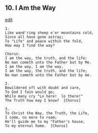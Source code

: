 
## 10.  I Am the Way
[edit](https://docs.google.com/document/d/1YuemRgUE6Q4HfcCal1PjBV51JFYHOC3i/edit?mode=html)



    1.
    Like wand'ring sheep o'er mountains cold,
    Since all have gone astray;
    To "Life" and peace within the fold,
    How may I find the way?

    Chorus:
    I am the way, the truth, and the life:
    No man cometh unto the Father but by Me.
    I am the way, I am the way, 
    I am the way, the truth, and the life;
    No man cometh unto the Father but by me.

    2.
    Bewildered oft with doubt and care,
    To God I fain would go;
    While many cry "Lo here!  lo there!"
    The Truth how may I know?  [Chorus]

    3.
    To Christ the Way, the Truth, the Life,
    I come, no more to roam;
    He'll guide me to my "Father's house,
    To my eternal home.  [Chorus]
